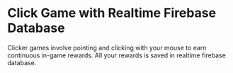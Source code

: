 # Click Game with Realtime Firebase Database 

Clicker games involve pointing and clicking with your mouse to earn continuous in-game rewards.
All your rewards is saved in realtime firebase database.

